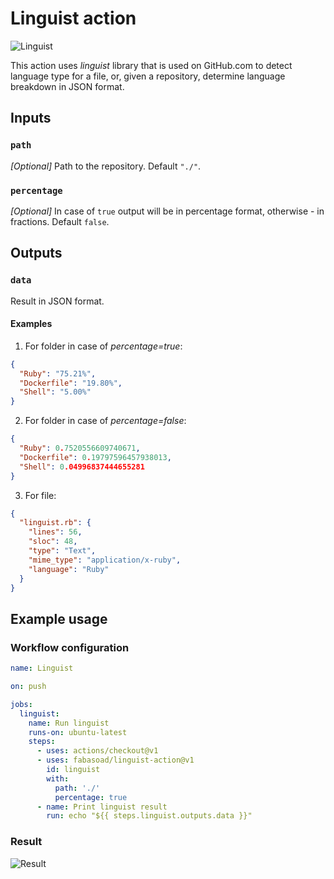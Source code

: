 # Linguist action
![Linguist](https://github.com/fabasoad/linguist-action/workflows/Linguist/badge.svg?branch=master)

This action uses _linguist_ library that is used on GitHub.com to detect language type for a file, or, given a repository, determine language breakdown in JSON format.

## Inputs

### `path`

_[Optional]_ Path to the repository. Default `"./"`.

### `percentage`

_[Optional]_ In case of `true` output will be in percentage format, otherwise - in fractions. Default `false`.

## Outputs

### `data`

Result in JSON format.
#### Examples
1. For folder in case of _percentage=true_:
```json
{
  "Ruby": "75.21%",
  "Dockerfile": "19.80%",
  "Shell": "5.00%"
}
```
2. For folder in case of _percentage=false_:
```json
{
  "Ruby": 0.7520556609740671,
  "Dockerfile": 0.19797596457938013,
  "Shell": 0.04996837444655281
}
```
3. For file:
```json
{
  "linguist.rb": {
    "lines": 56,
    "sloc": 48,
    "type": "Text",
    "mime_type": "application/x-ruby",
    "language": "Ruby"
  }
}
```
## Example usage

### Workflow configuration

```yaml
name: Linguist

on: push

jobs:
  linguist:
    name: Run linguist
    runs-on: ubuntu-latest
    steps:
      - uses: actions/checkout@v1
      - uses: fabasoad/linguist-action@v1
        id: linguist
        with:
          path: './'
          percentage: true
      - name: Print linguist result
        run: echo "${{ steps.linguist.outputs.data }}"
```

### Result
![Result](https://raw.githubusercontent.com/fabasoad/linguist-action/master/screenshot.png)